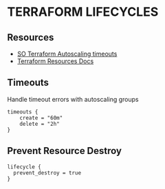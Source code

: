 # TERRAFORM LIFECYCLES


## Resources
- [SO Terraform Autoscaling timeouts](https://stackoverflow.com/questions/44092511/terraform-autoscaling-group-destroy-timeouts)
- [Terraform Resources Docs](https://www.terraform.io/docs/configuration/resources.html)

## Timeouts
Handle timeout errors with autoscaling groups

```hcl
timeouts {
	create = "60m"
	delete = "2h"
}
```

## Prevent Resource Destroy

```hcl
lifecycle {
  prevent_destroy = true
}
```
